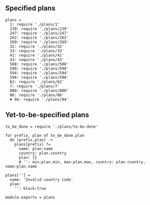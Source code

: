 Specified plans
---------------

    plans =
      1: require './plans/1'
      239: require './plans/239'
      247: require './plans/247'
      262: require './plans/262'
      269: require './plans/269'
      32: require './plans/32'
      33: require './plans/33'
      41: require './plans/41'
      43: require './plans/43'
      508: require './plans/508'
      590: require './plans/590'
      594: require './plans/594'
      596: require './plans/596'
      62: require './plans/62'
      7: require './plans/7'
      800: require './plans/800'
      86: require './plans/86'
      # 94: require './plans/94'

Yet-to-be-specified plans
-------------------------

    to_be_done = require './plans/to-be-done'

    for prefix, plan of to_be_done.plan
      do (prefix,plan) ->
        plans[prefix] ?=
          name: plan.name
          country: plan.country
          plan: {}
          # '': min:plan.min, max:plan.max, country: plan.country, name:plan.name

    plans[''] =
      name: 'Invalid country code'
      plan:
        '': block:true

    module.exports = plans
